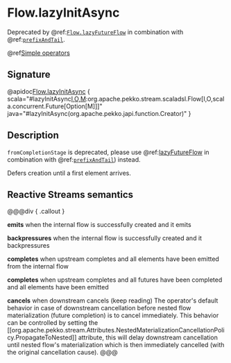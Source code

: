 # Flow.lazyInitAsync

Deprecated by @ref:[`Flow.lazyFutureFlow`](lazyFutureFlow.md) in combination with @ref:[`prefixAndTail`](../Source-or-Flow/prefixAndTail.md).

@ref[Simple operators](../index.md#simple-operators)

## Signature

@apidoc[Flow.lazyInitAsync](Flow$) { scala="#lazyInitAsync[I,O,M](flowFactory:()=&gt;scala.concurrent.Future[org.apache.pekko.stream.scaladsl.Flow[I,O,M]]):org.apache.pekko.stream.scaladsl.Flow[I,O,scala.concurrent.Future[Option[M]]]" java="#lazyInitAsync(org.apache.pekko.japi.function.Creator)" }

## Description

`fromCompletionStage` is deprecated, please use @ref:[lazyFutureFlow](lazyFutureFlow.md) in combination with @ref:[`prefixAndTail`](../Source-or-Flow/prefixAndTail.md)) instead.

Defers creation until a first element arrives.

## Reactive Streams semantics

@@@div { .callout }

**emits** when the internal flow is successfully created and it emits

**backpressures** when the internal flow is successfully created and it backpressures

**completes** when upstream completes and all elements have been emitted from the internal flow

**completes** when upstream completes and all futures have been completed and all elements have been emitted

**cancels** when downstream cancels (keep reading)
    The operator's default behavior in case of downstream cancellation before nested flow materialization (future completion) is to cancel immediately.
     This behavior can be controlled by setting the [[org.apache.pekko.stream.Attributes.NestedMaterializationCancellationPolicy.PropagateToNested]] attribute,
    this will delay downstream cancellation until nested flow's materialization which is then immediately cancelled (with the original cancellation cause).
@@@

